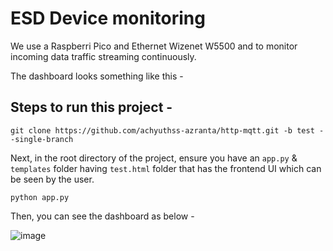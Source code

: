 # ESD Device monitoring

We use a Raspberri Pico and Ethernet Wizenet W5500 and to monitor incoming data traffic streaming continuously.

The dashboard looks something like this - 



## Steps to run this project - 

```
git clone https://github.com/achyuthss-azranta/http-mqtt.git -b test --single-branch
```

Next, in the root directory of the project, ensure you have an ``app.py`` & ``templates`` folder having ``test.html`` folder that has the frontend UI which can be seen by the user.

```
python app.py
```

Then, you can see the dashboard as below - 

![image](https://github.com/user-attachments/assets/768043e0-f8ae-42c3-8d1b-c60a7de4ff11)
